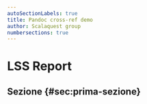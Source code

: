 ```yaml
---
autoSectionLabels: true
title: Pandoc cross-ref demo
author: Scalaquest group
numbersections: true
---
```


# LSS Report

## Sezione {#sec:prima-sezione}
